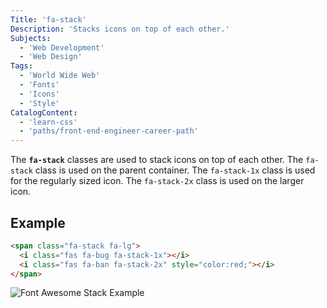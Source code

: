 ```yaml
---
Title: 'fa-stack'
Description: 'Stacks icons on top of each other.'
Subjects:
  - 'Web Development'
  - 'Web Design'
Tags:
  - 'World Wide Web'
  - 'Fonts'
  - 'Icons'
  - 'Style'
CatalogContent:
  - 'learn-css'
  - 'paths/front-end-engineer-career-path'
---
```


The **`fa-stack`** classes are used to stack icons on top of each other. The `fa-stack` class is used on the parent container. The `fa-stack-1x` class is used for the regularly sized icon. The `fa-stack-2x` class is used on the larger icon.

## Example

```html
<span class="fa-stack fa-lg">
  <i class="fas fa-bug fa-stack-1x"></i>
  <i class="fas fa-ban fa-stack-2x" style="color:red;"></i>
</span>
```

![Font Awesome Stack Example](https://raw.githubusercontent.com/Codecademy/docs/main/media/font-awesome-stack.png)
